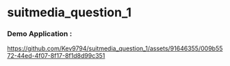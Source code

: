 # suitmedia_question_1  

### Demo Application :  



https://github.com/Kev9794/suitmedia_question_1/assets/91646355/009b5572-44ed-4f07-8f17-8f1d8d99c351

